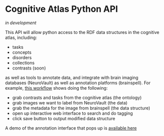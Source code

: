 # Cognitive Atlas Python API

*in development*

This API will allow python access to the RDF data structures in the cognitive atlas, including:

- tasks
- concepts
- disorders
- collections
- contrasts (soon)

as well as tools to annotate data, and integrate with brain imaging databases (NeuroVault) as well as annotation platforms (brainspell).  For example, [this workflow](examples/annotate_nv_images.py) shows doing the following:

- grab contrasts and tasks from the cognitive atlas (the ontology)
- grab images we want to label from NeuroVault (the data)
- grab the metadata for the image from brainspell (the data structure)
- open up interactive web interface to search and do tagging
- click save button to output modified data structure

A demo of the annotation interface that pops up is [available here](http://www.vbmis.com/bmi/project/cogatlas/annotate.html)


